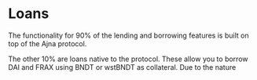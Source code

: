 # Loans

The functionality for 90% of the lending and borrowing features is built on top of the Ajna protocol.

The other 10% are loans native to the protocol. These allow you to borrow DAI and FRAX using BNDT or wstBNDT as collateral. Due to the nature

